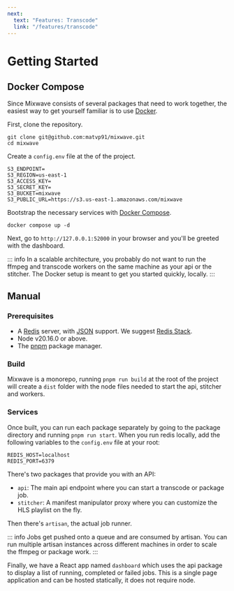 ```yaml
---
next:
  text: "Features: Transcode"
  link: "/features/transcode"
---
```


# Getting Started

## Docker Compose

Since Mixwave consists of several packages that need to work together, the easiest way to get yourself familiar is to use [Docker](https://docs.docker.com/engine/install/).

First, clone the repository.

```shell
git clone git@github.com:matvp91/mixwave.git
cd mixwave
```

Create a `config.env` file at the <Badge type="info" text="root" /> of the project.

```shell
S3_ENDPOINT=
S3_REGION=us-east-1
S3_ACCESS_KEY=
S3_SECRET_KEY=
S3_BUCKET=mixwave
S3_PUBLIC_URL=https://s3.us-east-1.amazonaws.com/mixwave
```

Bootstrap the necessary services with [Docker Compose](https://docs.docker.com/compose/).

```shell
docker compose up -d
```

Next, go to `http://127.0.0.1:52000` in your browser and you'll be greeted with the dashboard.

::: info
In a scalable architecture, you probably do not want to run the ffmpeg and transcode workers on the same machine as your api or the stitcher. The Docker setup is meant to get you started quickly, locally.
:::

## Manual

### Prerequisites

- A [Redis](https://redis.io/docs/latest/operate/oss_and_stack/install/install-redis/) server, with [JSON](https://redis.io/docs/latest/develop/data-types/json/) support. We suggest [Redis Stack](https://redis.io/docs/latest/operate/oss_and_stack/install/install-stack/).
- Node v20.16.0 or above.
- The [pnpm](https://pnpm.io/installation) package manager.

### Build

Mixwave is a monorepo, running `pnpm run build` at the root of the project will create a `dist` folder with the node files needed to start the api, stitcher and workers.

### Services

Once built, you can run each package separately by going to the package directory and running `pnpm run start`. When you run redis locally, add the following variables to the `config.env` file at your root:

```shell
REDIS_HOST=localhost
REDIS_PORT=6379
```

There's two packages that provide you with an API:

- `api`: The main api endpoint where you can start a transcode or package job.
- `stitcher`: A manifest manipulator proxy where you can customize the HLS playlist on the fly.

Then there's `artisan`, the actual job runner.

::: info
Jobs get pushed onto a queue and are consumed by artisan. You can run multiple artisan instances across different machines in order to scale the ffmpeg or package work.
:::

Finally, we have a React app named `dashboard` which uses the api package to display a list of running, completed or failed jobs. This is a single page application and can be hosted statically, it does not require node.
